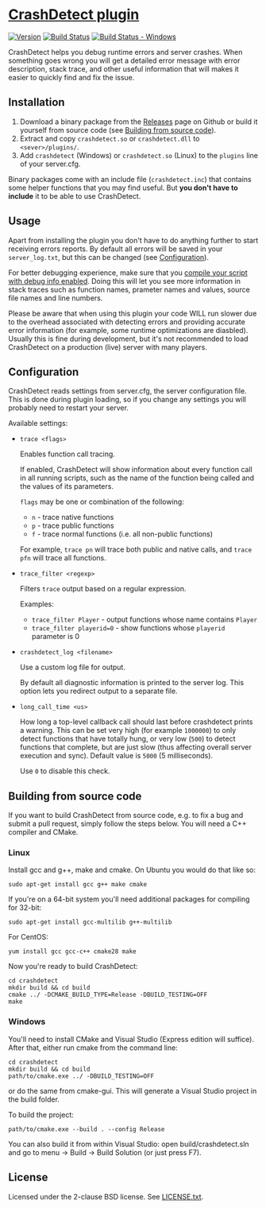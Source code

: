 [CrashDetect plugin][github]
============================

[![Version][version_badge]][version]
[![Build Status][build_status]][build]
[![Build Status - Windows][build_status_win]][build_win]

CrashDetect helps you debug runtime errors and server crashes. When something
goes wrong you will get a detailed error message with error description, stack
trace, and other useful information that will makes it easier to quickly find
and fix the issue.

Installation
------------

1. Download a binary package from the [Releases][download] page on Github or
   build it yourself from source code (see 
   [Building from source code](#building-from-source-code)).
2. Extract and copy `crashdetect.so` or `crashdetect.dll` to `<sever>/plugins/`.
3. Add `crashdetect` (Windows) or `crashdetect.so` (Linux) to the `plugins`
   line of your server.cfg.

Binary packages come with an include file (`crashdetect.inc`) that contains
some helper functions that you may find useful. But **you don't have to
include** it to be able to use CrashDetect.

Usage
-----

Apart from installing the plugin you don't have to do anything further to
start receiving errors reports. By default all errors will be saved in your
`server_log.txt`, but this can be changed 
(see [Configuration](#configuration)).

For better debugging experience, make sure that you
[compile your script with debug info enabled][debug-info]. Doing this will let
you see more information in stack traces such as function names, prameter names
and values, source file names and line numbers.

Please be aware that when using this plugin your code WILL run slower due
to the overhead associated with detecting errors and providing accurate
error information (for example, some runtime optimizations are diasbled).
Usually this is fine during development, but it's not recommended to load
CrashDetect on a production (live) server with many players.

Configuration
-------------

CrashDetect reads settings from server.cfg, the server configuration file. This
is done during plugin loading, so if you change any settings you will probably
need to restart your server.

Available settings:

* `trace <flags>`

  Enables function call tracing.

  If enabled, CrashDetect will show information about every function call in
  all running scripts, such as the name of the function being called and the
  values of its parameters.

  `flags` may be one or combination of the following:

  * `n` - trace native functions
  * `p` - trace public functions
  * `f` - trace normal functions (i.e. all non-public functions)

  For example, `trace pn` will trace both public and native calls, and
  `trace pfn` will trace all functions.

* `trace_filter <regexp>`

  Filters `trace` output based on a regular expression.

  Examples:

  * `trace_filter Player` - output functions whose name contains `Player`
  * `trace_filter playerid=0` - show functions whose `playerid` parameter is 0

* `crashdetect_log <filename>`

  Use a custom log file for output.

  By default all diagnostic information is printed to the server log. This
  option lets you redirect output to a separate file.

* `long_call_time <us>`

  How long a top-level callback call should last before crashdetect prints a
  warning.  This can be set very high (for example `1000000`) to only detect
  functions that have totally hung, or very low (`500`) to detect functions that
  complete, but are just slow (thus affecting overall server execution and
  sync).  Default value is `5000` (5 milliseconds).

  Use `0` to disable this check.

Building from source code
-------------------------

If you want to build CrashDetect from source code, e.g. to fix a bug and 
submit a pull request, simply follow the steps below. You will need a C++ 
compiler and CMake.

### Linux

Install gcc and g++, make and cmake. On Ubuntu you would do that like so:

```
sudo apt-get install gcc g++ make cmake
```

If you're on a 64-bit system you'll need additional packages for compiling
for 32-bit:

```
sudo apt-get install gcc-multilib g++-multilib
```

For CentOS:

```
yum install gcc gcc-c++ cmake28 make
```

Now you're ready to build CrashDetect:

```
cd crashdetect
mkdir build && cd build
cmake ../ -DCMAKE_BUILD_TYPE=Release -DBUILD_TESTING=OFF
make
```

### Windows

You'll need to install CMake and Visual Studio (Express edition will suffice).
After that, either run cmake from the command line:

```
cd crashdetect
mkdir build && cd build
path/to/cmake.exe ../ -DBUILD_TESTING=OFF
```

or do the same from cmake-gui. This will generate a Visual Studio project in
the build folder.

To build the project:

```
path/to/cmake.exe --build . --config Release
```

You can also build it from within Visual Studio: open build/crashdetect.sln
and go to menu -> Build -> Build Solution (or just press F7).

License
-------

Licensed under the 2-clause BSD license. See [LICENSE.txt](LICENSE.txt).

[github]: https://github.com/Zeex/samp-plugin-crashdetect
[version]: http://badge.fury.io/gh/Zeex%2Fsamp-plugin-crashdetect
[version_badge]: https://badge.fury.io/gh/Zeex%2Fsamp-plugin-crashdetect.svg
[build]: https://travis-ci.org/Zeex/samp-plugin-crashdetect
[build_status]: https://travis-ci.org/Zeex/samp-plugin-crashdetect.svg?branch=master
[build_win]: https://ci.appveyor.com/project/Zeex/samp-plugin-crashdetect/branch/master
[build_status_win]: https://ci.appveyor.com/api/projects/status/nay4h3t5cu6469ic/branch/master?svg=true
[download]: https://github.com/Zeex/samp-plugin-crashdetect/releases
[debug-info]: https://github.com/Zeex/samp-plugin-crashdetect/wiki/Compiling-scripts-with-debug-info
